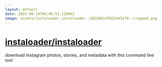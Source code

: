 ```yaml
---
layout: default
date: 2025-08-14T04:46:51.120662
image: assets/instaloader_instaloader--20250814T025445276--cropped.png
---
```


# [instaloader/instaloader](https://github.com/instaloader/instaloader)

download Instagram photos, stories, and metadata with this command line tool

